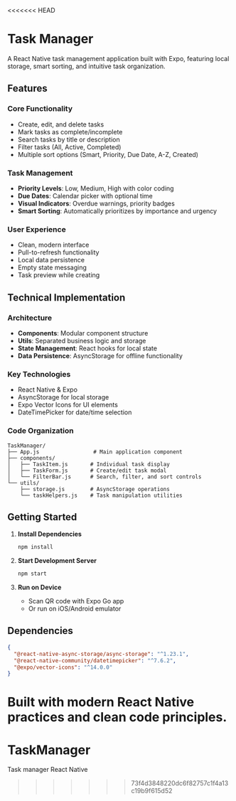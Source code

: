 <<<<<<< HEAD
# Task Manager

A React Native task management application built with Expo, featuring local storage, smart sorting, and intuitive task organization.

## Features

### Core Functionality
- Create, edit, and delete tasks
- Mark tasks as complete/incomplete
- Search tasks by title or description
- Filter tasks (All, Active, Completed)
- Multiple sort options (Smart, Priority, Due Date, A-Z, Created)

### Task Management
- **Priority Levels**: Low, Medium, High with color coding
- **Due Dates**: Calendar picker with optional time
- **Visual Indicators**: Overdue warnings, priority badges
- **Smart Sorting**: Automatically prioritizes by importance and urgency

### User Experience
- Clean, modern interface
- Pull-to-refresh functionality
- Local data persistence
- Empty state messaging
- Task preview while creating

## Technical Implementation

### Architecture
- **Components**: Modular component structure
- **Utils**: Separated business logic and storage
- **State Management**: React hooks for local state
- **Data Persistence**: AsyncStorage for offline functionality

### Key Technologies
- React Native & Expo
- AsyncStorage for local storage
- Expo Vector Icons for UI elements
- DateTimePicker for date/time selection

### Code Organization
```
TaskManager/
├── App.js                 # Main application component
├── components/           
│   ├── TaskItem.js       # Individual task display
│   ├── TaskForm.js       # Create/edit task modal
│   └── FilterBar.js      # Search, filter, and sort controls
└── utils/
    ├── storage.js        # AsyncStorage operations
    └── taskHelpers.js    # Task manipulation utilities
```

## Getting Started

1. **Install Dependencies**
   ```bash
   npm install
   ```

2. **Start Development Server**
   ```bash
   npm start
   ```

3. **Run on Device**
   - Scan QR code with Expo Go app
   - Or run on iOS/Android emulator

## Dependencies

```json
{
  "@react-native-async-storage/async-storage": "^1.23.1",
  "@react-native-community/datetimepicker": "^7.6.2",
  "@expo/vector-icons": "^14.0.0"
}
```

Built with modern React Native practices and clean code principles. 
=======
# TaskManager
Task manager React Native
>>>>>>> 73f4d3848220dc6f82757c1f4a13c19b9f615d52
